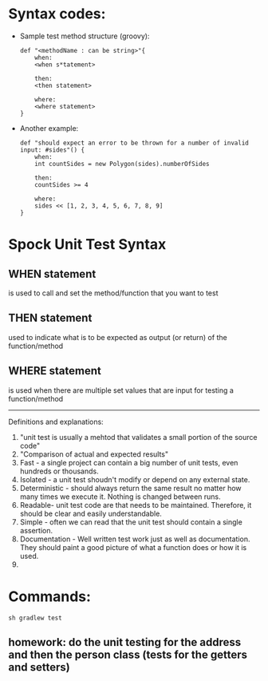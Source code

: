 # Syntax codes:

* Sample test method structure (groovy):
    ```
    def "<methodName : can be string>"{
        when:
        <when s*tatement>

        then:
        <then statement>

        where: 
        <where statement>
    }
    ```

* Another example:
    ```
    def "should expect an error to be thrown for a number of invalid input: #sides"() {
        when:
        int countSides = new Polygon(sides).numberOfSides

        then:
        countSides >= 4

        where:
        sides << [1, 2, 3, 4, 5, 6, 7, 8, 9]
    }
    ```
    


# Spock Unit Test Syntax

## WHEN statement 
is used to call and set the method/function that you want to test
## THEN statement
used to indicate what is to be expected as output (or return) of the function/method
## WHERE statement
is used when there are multiple set values that are input for testing a function/method

-------------------------------------------------------------------


Definitions and explanations:
1. "unit test is usually a mehtod that validates a small portion of the source code"
2. "Comparison of actual and expected results"
3.  Fast - a single project can contain a big number of unit tests, even hundreds or thousands.
4.  Isolated - a unit test shoudn't modify or depend on any external state.
5.  Deterministic - should always return the same result no matter how many times we execute it. Nothing is changed between runs.
6.  Readable- unit test code are that needs to be maintained. Therefore, it should be clear and easily understandable.
7.  Simple - often we can read that the unit test should contain a single assertion. 
8.  Documentation - Well written test work just as well as documentation. They should paint a good picture of what a function does or how it is used.
9. 



# Commands:
```
sh gradlew test
```

## homework: do the unit testing for the address and then the person class (tests for the getters and setters)